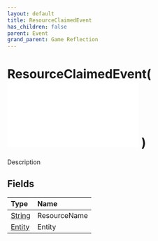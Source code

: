 ```yaml
---
layout: default
title: ResourceClaimedEvent
has_children: false
parent: Event
grand_parent: Game Reflection
---
```

# ResourceClaimedEvent( ![ EntityEventBase ](/game-reflection/events/entity_event_base.md) )
Description 

## Fields
| Type | Name |
|:-------------|:--------------|
| [String](/game-reflection/components/string.md) | ResourceName |
| [Entity](/game-reflection/classes/entity.md) | Entity |
